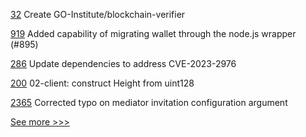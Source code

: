 
[32](https://github.com/hyperledger-labs/blockchain-verifier/pull/32) Create GO-Institute/blockchain-verifier

[919](https://github.com/hyperledger/aries-vcx/pull/919) Added capability of migrating wallet through the node.js wrapper (#895)

[286](https://github.com/hyperledger/fabric-sdk-java/pull/286) Update dependencies to address CVE-2023-2976

[200](https://github.com/hyperledger-labs/yui-ibc-solidity/pull/200) 02-client: construct Height from uint128

[2365](https://github.com/hyperledger/aries-cloudagent-python/pull/2365) Corrected typo on mediator invitation configuration argument


[See more >>>](https://start-here.hyperledger.org/pull-requests)
